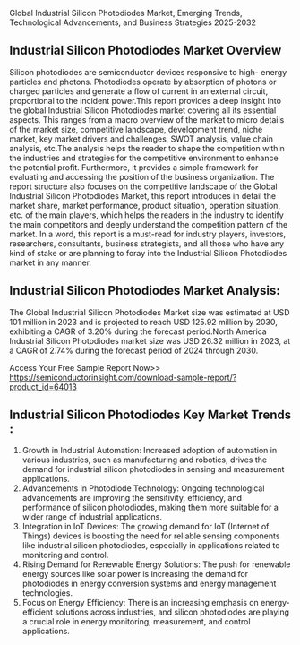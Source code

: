 Global Industrial Silicon Photodiodes Market, Emerging Trends, Technological Advancements, and Business Strategies 2025-2032

## Industrial Silicon Photodiodes Market Overview
Silicon photodiodes are semiconductor devices responsive to high- energy particles and photons. Photodiodes operate by absorption of photons or charged particles and generate a flow of current in an external circuit, proportional to the incident power.This report provides a deep insight into the global Industrial Silicon Photodiodes market covering all its essential aspects. This ranges from a macro overview of the market to micro details of the market size, competitive landscape, development trend, niche market, key market drivers and challenges, SWOT analysis, value chain analysis, etc.The analysis helps the reader to shape the competition within the industries and strategies for the competitive environment to enhance the potential profit. Furthermore, it provides a simple framework for evaluating and accessing the position of the business organization. The report structure also focuses on the competitive landscape of the Global Industrial Silicon Photodiodes Market, this report introduces in detail the market share, market performance, product situation, operation situation, etc. of the main players, which helps the readers in the industry to identify the main competitors and deeply understand the competition pattern of the market. In a word, this report is a must-read for industry players, investors, researchers, consultants, business strategists, and all those who have any kind of stake or are planning to foray into the Industrial Silicon Photodiodes market in any manner.
## Industrial Silicon Photodiodes Market Analysis:
The Global Industrial Silicon Photodiodes Market size was estimated at USD 101 million in 2023 and is projected to reach USD 125.92 million by 2030, exhibiting a CAGR of 3.20% during the forecast period.North America Industrial Silicon Photodiodes market size was USD 26.32 million in 2023, at a CAGR of 2.74% during the forecast period of 2024 through 2030.

Access Your Free Sample Report Now>> https://semiconductorinsight.com/download-sample-report/?product_id=64013
 
## Industrial Silicon Photodiodes Key Market Trends  :
1. Growth in Industrial Automation: Increased adoption of automation in various industries, such as manufacturing and robotics, drives the demand for industrial silicon photodiodes in sensing and measurement applications.
2. Advancements in Photodiode Technology: Ongoing technological advancements are improving the sensitivity, efficiency, and performance of silicon photodiodes, making them more suitable for a wider range of industrial applications.
3. Integration in IoT Devices: The growing demand for IoT (Internet of Things) devices is boosting the need for reliable sensing components like industrial silicon photodiodes, especially in applications related to monitoring and control.
4. Rising Demand for Renewable Energy Solutions: The push for renewable energy sources like solar power is increasing the demand for photodiodes in energy conversion systems and energy management technologies.
5. Focus on Energy Efficiency: There is an increasing emphasis on energy-efficient solutions across industries, and silicon photodiodes are playing a crucial role in energy monitoring, measurement, and control applications.
